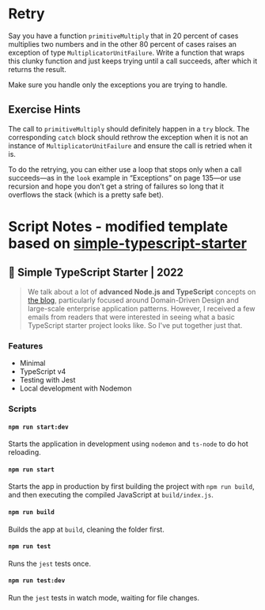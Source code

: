 # Retry

Say you have a function `primitiveMultiply` that in 20 percent of cases multiplies two numbers and in the other 80 percent of cases raises an exception of type `MultiplicatorUnitFailure`. Write a function that wraps this clunky function and just keeps trying until a call succeeds, after which it returns the
result.

Make sure you handle only the exceptions you are trying to handle.

## Exercise Hints

The call to `primitiveMultiply` should definitely happen in a `try` block. The
corresponding `catch` block should rethrow the exception when it is not an
instance of `MultiplicatorUnitFailure` and ensure the call is retried when it is.

To do the retrying, you can either use a loop that stops only when a
call succeeds—as in the `look` example in “Exceptions” on page 135—or use
recursion and hope you don’t get a string of failures so long that it overflows
the stack (which is a pretty safe bet).

# Script Notes - modified template based on [simple-typescript-starter](https://github.com/stemmlerjs/simple-typescript-starter)

## 🧰 Simple TypeScript Starter | 2022

> We talk about a lot of **advanced Node.js and TypeScript** concepts on [the blog](https://khalilstemmler.com), particularly focused around Domain-Driven Design and large-scale enterprise application patterns. However, I received a few emails from readers that were interested in seeing what a basic TypeScript starter project looks like. So I've put together just that.

### Features

- Minimal
- TypeScript v4
- Testing with Jest
- Local development with Nodemon

### Scripts

#### `npm run start:dev`

Starts the application in development using `nodemon` and `ts-node` to do hot reloading.

#### `npm run start`

Starts the app in production by first building the project with `npm run build`, and then executing the compiled JavaScript at `build/index.js`.

#### `npm run build`

Builds the app at `build`, cleaning the folder first.

#### `npm run test`

Runs the `jest` tests once.

#### `npm run test:dev`

Run the `jest` tests in watch mode, waiting for file changes.
